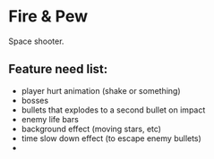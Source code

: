 # Fire & Pew

Space shooter.

## Feature need list:

<!-- - weapon to have capacity -->
<!-- - weapon packs (fly in and catch) -->
- player hurt animation (shake or something)
- bosses
- bullets that explodes to a second bullet on impact
- enemy life bars
- background effect (moving stars, etc)
- time slow down effect (to escape enemy bullets)
- 
